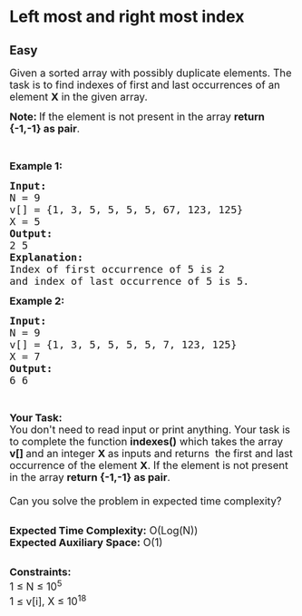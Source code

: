 # Left most and right most index
## Easy 
<div class="problem-statement" style="user-select: auto;">
                <p style="user-select: auto;"></p><p style="user-select: auto;"><span style="font-size: 18px; user-select: auto;">Given a sorted array with possibly duplicate elements. The task is to find indexes of first and last occurrences of an element <strong style="user-select: auto;">X</strong> in the given array.</span></p>

<p style="user-select: auto;"><strong style="user-select: auto;"><span style="font-size: 18px; user-select: auto;">Note: </span></strong><span style="font-size: 18px; user-select: auto;">If the element is not present in the array <strong style="user-select: auto;">return {-1,-1} as pair</strong>.</span></p>

<p style="user-select: auto;">&nbsp;</p>

<p style="user-select: auto;"><span style="font-size: 18px; user-select: auto;"><strong style="user-select: auto;">Example 1:</strong></span></p>

<pre style="user-select: auto;"><span style="font-size: 18px; user-select: auto;"><strong style="user-select: auto;">Input:</strong>
N = 9
v[] = {1, 3, 5, 5, 5, 5, 67, 123, 125}
X = 5</span>
<span style="font-size: 18px; user-select: auto;"><strong style="user-select: auto;">Output:</strong>
2 5</span>
<span style="font-size: 18px; user-select: auto;"><strong style="user-select: auto;">Explanation:
</strong>Index of first occurrence of 5 is 2
and index of last occurrence of 5 is 5.</span></pre>

<p style="user-select: auto;"><span style="font-size: 18px; user-select: auto;"><strong style="user-select: auto;">Example 2:</strong></span></p>

<pre style="user-select: auto;"><span style="font-size: 18px; user-select: auto;"><strong style="user-select: auto;">Input:</strong>
N = 9
v[] = {1, 3, 5, 5, 5, 5, 7, 123, 125}
X = 7
<strong style="user-select: auto;">Output:</strong>
6 6</span></pre>

<p style="user-select: auto;">&nbsp;</p>

<p style="user-select: auto;"><span style="font-size: 18px; user-select: auto;"><strong style="user-select: auto;">Your Task:&nbsp;&nbsp;</strong><br style="user-select: auto;">
You don't need to read input or print anything. Your task is to complete the function&nbsp;<strong style="user-select: auto;">indexes()</strong>&nbsp;which takes the array <strong style="user-select: auto;">v[]</strong><strong style="user-select: auto;">&nbsp;</strong>and an integer <strong style="user-select: auto;">X&nbsp;</strong>as inputs and returns &nbsp;the first and last occurrence of the element <strong style="user-select: auto;">X</strong>. If the element is not present in the array <strong style="user-select: auto;">return {-1,-1} as pair</strong>.<br style="user-select: auto;">
<br style="user-select: auto;">
Can you solve the problem in expected time complexity?</span></p>

<p style="user-select: auto;"><br style="user-select: auto;">
<span style="font-size: 18px; user-select: auto;"><strong style="user-select: auto;">Expected Time Complexity:</strong> O(Log(N))<br style="user-select: auto;">
<strong style="user-select: auto;">Expected Auxiliary Space:</strong> O(1)</span></p>

<p style="user-select: auto;"><br style="user-select: auto;">
<span style="font-size: 18px; user-select: auto;"><strong style="user-select: auto;">Constraints:</strong><br style="user-select: auto;">
1 ≤ N ≤ 10<sup style="user-select: auto;">5</sup><br style="user-select: auto;">
1 ≤ v[i], X ≤ 10<sup style="user-select: auto;">18</sup></span></p>
 <p style="user-select: auto;"></p>
            </div>